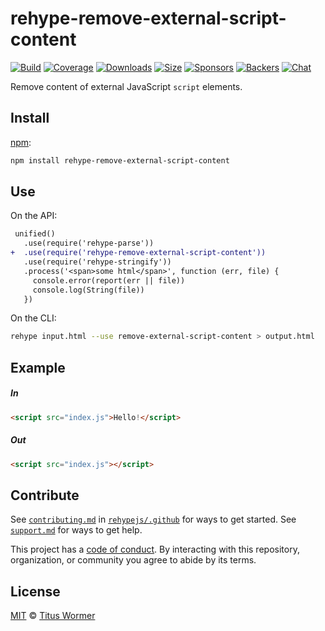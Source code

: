 <!--This file is generated by `build-packages.js`-->

# rehype-remove-external-script-content

[![Build][build-badge]][build]
[![Coverage][coverage-badge]][coverage]
[![Downloads][downloads-badge]][downloads]
[![Size][size-badge]][size]
[![Sponsors][sponsors-badge]][collective]
[![Backers][backers-badge]][collective]
[![Chat][chat-badge]][chat]

Remove content of external JavaScript `script` elements.

## Install

[npm][]:

```sh
npm install rehype-remove-external-script-content
```

## Use

On the API:

```diff
 unified()
   .use(require('rehype-parse'))
+  .use(require('rehype-remove-external-script-content'))
   .use(require('rehype-stringify'))
   .process('<span>some html</span>', function (err, file) {
     console.error(report(err || file))
     console.log(String(file))
   })
```

On the CLI:

```sh
rehype input.html --use remove-external-script-content > output.html
```

## Example

##### In

```html
<script src="index.js">Hello!</script>
```

##### Out

```html
<script src="index.js"></script>
```

## Contribute

See [`contributing.md`][contributing] in [`rehypejs/.github`][health] for ways
to get started.
See [`support.md`][support] for ways to get help.

This project has a [code of conduct][coc].
By interacting with this repository, organization, or community you agree to
abide by its terms.

## License

[MIT][license] © [Titus Wormer][author]

[build-badge]: https://img.shields.io/travis/rehypejs/rehype-minify.svg

[build]: https://travis-ci.org/rehypejs/rehype-minify

[coverage-badge]: https://img.shields.io/codecov/c/github/rehypejs/rehype-minify.svg

[coverage]: https://codecov.io/github/rehypejs/rehype-minify

[downloads-badge]: https://img.shields.io/npm/dm/rehype-remove-external-script-content.svg

[downloads]: https://www.npmjs.com/package/rehype-remove-external-script-content

[size-badge]: https://img.shields.io/bundlephobia/minzip/rehype-remove-external-script-content.svg

[size]: https://bundlephobia.com/result?p=rehype-remove-external-script-content

[sponsors-badge]: https://opencollective.com/unified/sponsors/badge.svg

[backers-badge]: https://opencollective.com/unified/backers/badge.svg

[collective]: https://opencollective.com/unified

[chat-badge]: https://img.shields.io/badge/chat-discussions-success.svg

[chat]: https://github.com/rehypejs/rehype/discussions

[npm]: https://docs.npmjs.com/cli/install

[health]: https://github.com/rehypejs/.github

[contributing]: https://github.com/rehypejs/.github/blob/main/contributing.md

[support]: https://github.com/rehypejs/.github/blob/main/support.md

[coc]: https://github.com/rehypejs/.github/blob/main/code-of-conduct.md

[license]: https://github.com/rehypejs/rehype-minify/blob/main/license

[author]: https://wooorm.com
